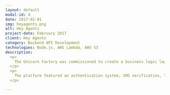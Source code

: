 ```yaml
---
layout: default
modal-id: 4
date: 2017-02-01
img: heyagents.png
alt: Hey Agents
project-date: February 2017
client: Hey Agents
category: Backend API Development
technologies: Node.js, AWS Lambda, AWS S3
description:
  <p>
    The Unicorn Factory was commissioned to create a business logic layer for HeyAgents (A real estate agent and seller matchmaking platform).
  </p>
  <p>
    The platform featured an authentication system, SMS verification, logic for different user types, and image management system (including resizing)
  </p>

---
```

